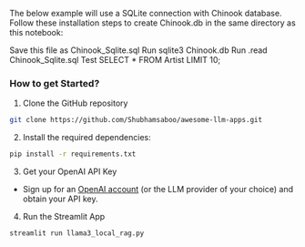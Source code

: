 The below example will use a SQLite connection with Chinook database. Follow these installation steps to create Chinook.db in the same directory as this notebook:

Save this file as Chinook_Sqlite.sql
Run sqlite3 Chinook.db
Run .read Chinook_Sqlite.sql
Test SELECT * FROM Artist LIMIT 10;




### How to get Started?

1. Clone the GitHub repository

```bash
git clone https://github.com/Shubhamsaboo/awesome-llm-apps.git
```
2. Install the required dependencies:

```bash
pip install -r requirements.txt
```
3. Get your OpenAI API Key

- Sign up for an [OpenAI account](https://platform.openai.com/) (or the LLM provider of your choice) and obtain your API key.

4. Run the Streamlit App
```bash
streamlit run llama3_local_rag.py
```